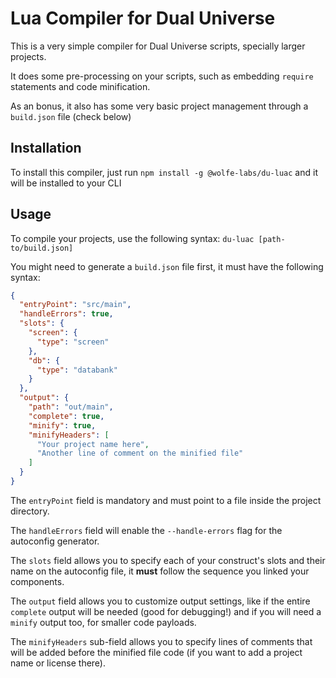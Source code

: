 # Lua Compiler for Dual Universe

This is a very simple compiler for Dual Universe scripts, specially larger projects.

It does some pre-processing on your scripts, such as embedding `require` statements and code minification.

As an bonus, it also has some very basic project management through a `build.json` file (check below)

## Installation

To install this compiler, just run `npm install -g @wolfe-labs/du-luac` and it will be installed to your CLI

## Usage

To compile your projects, use the following syntax: `du-luac [path-to/build.json]`

You might need to generate a `build.json` file first, it must have the following syntax:

```json
{
  "entryPoint": "src/main",
  "handleErrors": true,
  "slots": {
    "screen": {
      "type": "screen"
    },
    "db": {
      "type": "databank"
    }
  },
  "output": {
    "path": "out/main",
    "complete": true,
    "minify": true,
    "minifyHeaders": [
      "Your project name here",
      "Another line of comment on the minified file"
    ]
  }
}
```

The `entryPoint` field is mandatory and must point to a file inside the project directory.

The `handleErrors` field will enable the `--handle-errors` flag for the autoconfig generator.

The `slots` field allows you to specify each of your construct's slots and their name on the autoconfig file, it **must** follow the sequence you linked your components.

The `output` field allows you to customize output settings, like if the entire `complete` output will be needed (good for debugging!) and if you will need a `minify` output too, for smaller code payloads.

The `minifyHeaders` sub-field allows you to specify lines of comments that will be added before the minified file code (if you want to add a project name or license there).